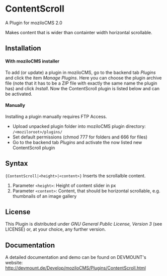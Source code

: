ContentScroll
=============

A Plugin for moziloCMS 2.0

Makes content that is wider than containter width horizontal scrollable.

## Installation
#### With moziloCMS installer
To add (or update) a plugin in moziloCMS, go to the backend tab *Plugins* and click the item *Manage Plugins*. Here you can choose the plugin archive file (note that it has to be a ZIP file with exactly the same name the plugin has) and click *Install*. Now the ContentScroll plugin is listed below and can be activated.

#### Manually
Installing a plugin manually requires FTP Access.
- Upload unpacked plugin folder into moziloCMS plugin directory: ```/<moziloroot>/plugins/```
- Set default permissions (chmod 777 for folders and 666 for files)
- Go to the backend tab *Plugins* and activate the now listed new ContentScroll plugin

## Syntax
```{ContentScroll|<height>|<content>}```
Inserts the scrollalble content.

1. Parameter ```<height>```: Height of content slider in px
2. Parameter ```<content>```: Content, that should be horizontal scrollable, e.g. thumbnails of an image gallery

## License
This Plugin is distributed under *GNU General Public License, Version 3* (see LICENSE) or, at your choice, any further version.

## Documentation
A detailed documentation and demo can be found on DEVMOUNT's website:
http://devmount.de/Develop/moziloCMS/Plugins/ContentScroll.html
